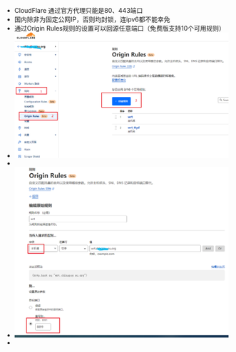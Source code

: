 - CloudFlare 通过官方代理只能是80、443端口
- 国内除非为固定公网IP，否则均封锁，连ipv6都不能幸免
- 通过Origin Rules规则的设置可以回源任意端口（免费版支持10个可用规则）
- ![image.png](../assets/image_1690874372331_0.png)
-
- ![image.png](../assets/image_1690874428401_0.png)
-